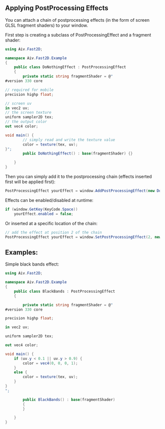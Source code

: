 Applying PostProcessing Effects
-------------------------------

You can attach a chain of postprocessing effects (in the form of screen GLSL fragment shaders) to your window.

First step is creating a subclass of PostProcessingEffect and a fragment shader:

```cs
using Aiv.Fast2D;

namespace Aiv.Fast2D.Example
{
    public class DoNothingEffect : PostProcessingEffect
    {
        private static string fragmentShader = @"
#version 330 core

// required for mobile
precision highp float;

// screen uv
in vec2 uv;
// the screen texture
uniform sampler2D tex;
// the output color
out vec4 color;

void main() {
        // simply read and write the texture value
        color = texture(tex, uv);
}";
        public DoNothingEffect() : base(fragmentShader) {}

    }
}

```

Then you can simply add it to the postprocessing chain (effects inserted first will be applied first):

```cs
PostProcessingEffect yourEffect = window.AddPostProcessingEffect(new DoNothingEffect());
```

Effects can be enabled/disabled at runtime:

```cs
if (window.GetKey(KeyCode.Space))
    yourEffect.enabled = false;
```

Or inserted at a specific location of the chain:

```cs
// add the effect at position 2 of the chain
PostProcessingEffect yourEffect = window.SetPostProcessingEffect(2, new DoNothingEffect());
```

Examples:
---------

Simple black bands effect:

```cs
using Aiv.Fast2D;

namespace Aiv.Fast2D.Example
{
    public class BlackBands : PostProcessingEffect
    {

        private static string fragmentShader = @"
#version 330 core

precision highp float;

in vec2 uv;

uniform sampler2D tex;

out vec4 color;

void main() {
    if (uv.y < 0.1 || uv.y > 0.9) {
        color = vec4(0, 0, 0, 1);
    }
    else {
        color = texture(tex, uv);
    }
}
";

        public BlackBands() : base(fragmentShader)
        {
        }

    }
}

```
